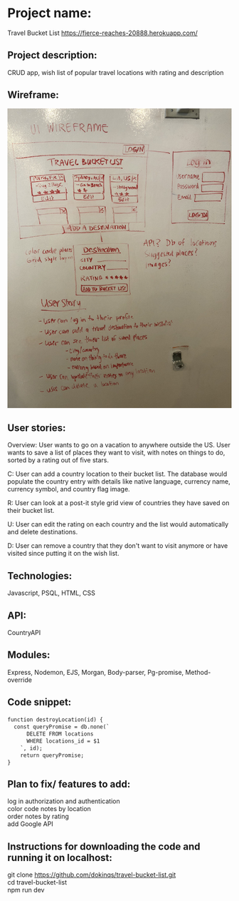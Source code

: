 # Project name: 
Travel Bucket List
https://fierce-reaches-20888.herokuapp.com/

## Project description: 
CRUD app, wish list of popular travel locations with rating and description

## Wireframe: 
![wireframe](TravelWireframe.JPG)

## User stories: 
Overview: User wants to go on a vacation to anywhere outside the US. User wants to save a list of places they want to visit, with notes on things to do, sorted by a rating out of five stars.

C: User can add a country location to their bucket list. The database would populate the country entry with details like native language, currency name, currency symbol, and country flag image.

R: User can look at a post-it style grid view of countries they have saved on their bucket list. 

U: User can edit the rating on each country and the list would automatically and delete destinations.

D: User can remove a country that they don't want to visit anymore or have visited since putting it on the wish list. 

## Technologies: 
Javascript, PSQL, HTML, CSS

## API: 
CountryAPI

## Modules: 
Express, Nodemon, EJS, Morgan, Body-parser, Pg-promise, Method-override

## Code snippet:
```
function destroyLocation(id) {  
  const queryPromise = db.none(`  
      DELETE FROM locations  
      WHERE locations_id = $1  
    `, id);  
    return queryPromise;  
}   
```

## Plan to fix/ features to add:
log in authorization and authentication  
color code notes by location  
order notes by rating  
add Google API

## Instructions for downloading the code and running it on localhost:
git clone https://github.com/dokinqs/travel-bucket-list.git  
cd travel-bucket-list  
npm run dev  
